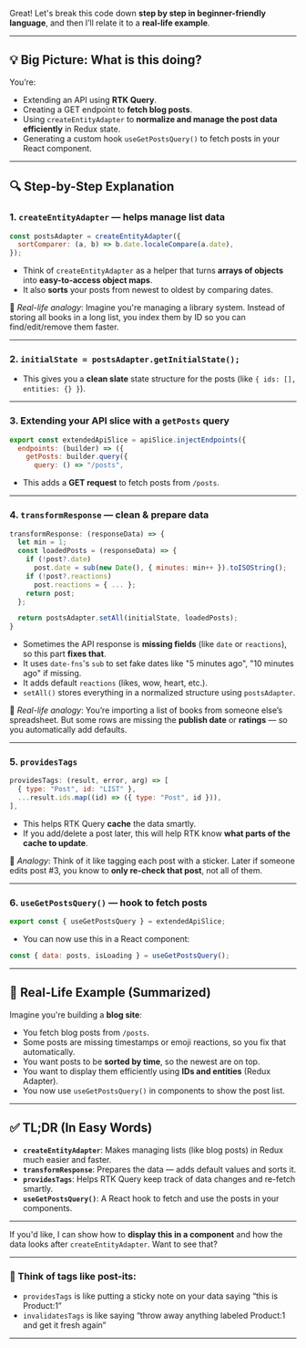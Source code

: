 Great! Let's break this code down **step by step in beginner-friendly language**, and then I’ll relate it to a **real-life example**.

---

## 💡 Big Picture: What is this doing?

You’re:
- Extending an API using **RTK Query**.
- Creating a GET endpoint to **fetch blog posts**.
- Using `createEntityAdapter` to **normalize and manage the post data efficiently** in Redux state.
- Generating a custom hook `useGetPostsQuery()` to fetch posts in your React component.

---

## 🔍 Step-by-Step Explanation

### 1. `createEntityAdapter` — helps manage list data
```js
const postsAdapter = createEntityAdapter({
  sortComparer: (a, b) => b.date.localeCompare(a.date),
});
```
- Think of `createEntityAdapter` as a helper that turns **arrays of objects** into **easy-to-access object maps**.
- It also **sorts** your posts from newest to oldest by comparing dates.

🔸 *Real-life analogy*: Imagine you're managing a library system. Instead of storing all books in a long list, you index them by ID so you can find/edit/remove them faster.

---

### 2. `initialState = postsAdapter.getInitialState();`
- This gives you a **clean slate** state structure for the posts (like `{ ids: [], entities: {} }`).

---

### 3. Extending your API slice with a `getPosts` query
```js
export const extendedApiSlice = apiSlice.injectEndpoints({
  endpoints: (builder) => ({
    getPosts: builder.query({
      query: () => "/posts",
```
- This adds a **GET request** to fetch posts from `/posts`.

---

### 4. `transformResponse` — clean & prepare data
```js
transformResponse: (responseData) => {
  let min = 1;
  const loadedPosts = (responseData) => {
    if (!post?.date)
      post.date = sub(new Date(), { minutes: min++ }).toISOString();
    if (!post?.reactions)
      post.reactions = { ... };
    return post;
  };

  return postsAdapter.setAll(initialState, loadedPosts);
}
```

- Sometimes the API response is **missing fields** (like `date` or `reactions`), so this part **fixes that**.
- It uses `date-fns`'s `sub` to set fake dates like "5 minutes ago", "10 minutes ago" if missing.
- It adds default `reactions` (likes, wow, heart, etc.).
- `setAll()` stores everything in a normalized structure using `postsAdapter`.

🔸 *Real-life analogy*: You’re importing a list of books from someone else’s spreadsheet. But some rows are missing the **publish date** or **ratings** — so you automatically add defaults.

---

### 5. `providesTags`
```js
providesTags: (result, error, arg) => [
  { type: "Post", id: "LIST" },
  ...result.ids.map((id) => ({ type: "Post", id })),
],
```
- This helps RTK Query **cache** the data smartly.
- If you add/delete a post later, this will help RTK know **what parts of the cache to update**.

🔸 *Analogy*: Think of it like tagging each post with a sticker. Later if someone edits post #3, you know to **only re-check that post**, not all of them.

---

### 6. `useGetPostsQuery()` — hook to fetch posts
```js
export const { useGetPostsQuery } = extendedApiSlice;
```
- You can now use this in a React component:
```jsx
const { data: posts, isLoading } = useGetPostsQuery();
```

---

## 🔁 Real-Life Example (Summarized)

Imagine you're building a **blog site**:

- You fetch blog posts from `/posts`.
- Some posts are missing timestamps or emoji reactions, so you fix that automatically.
- You want posts to be **sorted by time**, so the newest are on top.
- You want to display them efficiently using **IDs and entities** (Redux Adapter).
- You now use `useGetPostsQuery()` in components to show the post list.

---

## ✅ TL;DR (In Easy Words)

- **`createEntityAdapter`**: Makes managing lists (like blog posts) in Redux much easier and faster.
- **`transformResponse`**: Prepares the data — adds default values and sorts it.
- **`providesTags`**: Helps RTK Query keep track of data changes and re-fetch smartly.
- **`useGetPostsQuery()`**: A React hook to fetch and use the posts in your components.

---

If you'd like, I can show how to **display this in a component** and how the data looks after `createEntityAdapter`. Want to see that?

---

### 💬 Think of tags like post-its:

- `providesTags` is like putting a sticky note on your data saying “this is Product:1”
- `invalidatesTags` is like saying “throw away anything labeled Product:1 and get it fresh again”

---